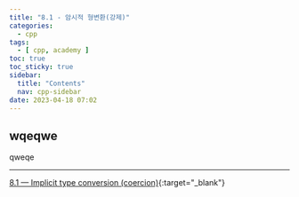 ```yaml
---
title: "8.1 - 암시적 형변환(강제)"
categories:
  - cpp
tags:
  - [ cpp, academy ]
toc: true
toc_sticky: true
sidebar:
  title: "Contents"
  nav: cpp-sidebar
date: 2023-04-18 07:02
---
```


## wqeqwe

qweqe

---

[8.1 — Implicit type conversion (coercion)](https://www.learncpp.com/cpp-tutorial/implicit-type-conversion-coercion/){:target="_blank"}

<!--

<div class="notice--info" markdown="1">
<span class="notice-title">
**TITLE**
</span>

BODY
</div>

-->